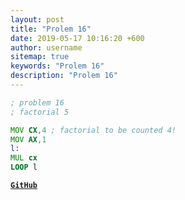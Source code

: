 ```yaml
---
layout: post
title: "Prolem 16"
date: 2019-05-17 10:16:20 +600
author: username
sitemap: true
keywords: "Prolem 16"
description: "Prolem 16"
---
```


```asm
; problem 16
; factorial 5

MOV CX,4 ; factorial to be counted 4!
MOV AX,1
l:
MUL cx
LOOP l 
```


[**`GitHub`**](https://github.com/mortuzahossain/assembly/tree/master)
